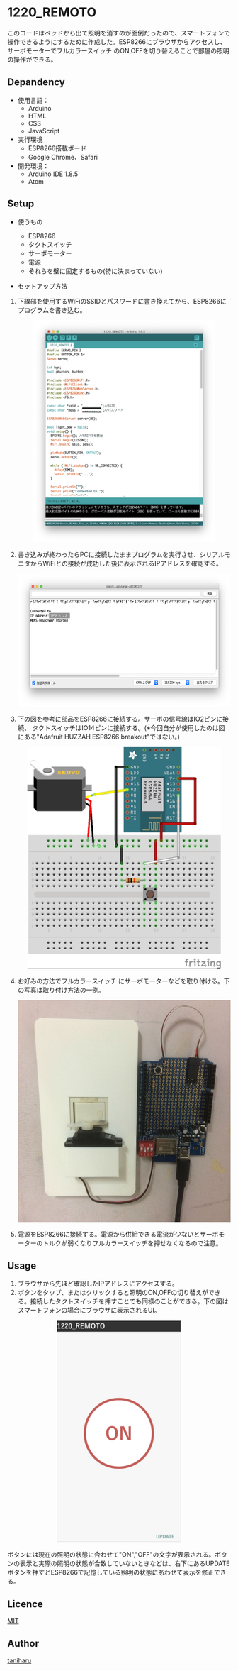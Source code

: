 1220_REMOTO
====
このコードはベッドから出て照明を消すのが面倒だったので、スマートフォンで操作できるようにするために作成した。ESP8266にブラウザからアクセスし、サーボモーターでフルカラースイッチ のON,OFFを切り替えることで部屋の照明の操作ができる。

## Depandency
- 使用言語：
    - Arduino
    - HTML
    - CSS
    - JavaScript
- 実行環境
    - ESP8266搭載ボード
    - Google Chrome、Safari
- 開発環境：
    - Arduino IDE 1.8.5
    - Atom

## Setup
- 使うもの
    - ESP8266
    - タクトスイッチ
    - サーボモーター
    - 電源
    - それらを壁に固定するもの(特に決まっていない)

- セットアップ方法
1. 下線部を使用するWiFiのSSIDとパスワードに書き換えてから、ESP8266にプログラムを書き込む。
    <div align="center"><img src="https://github.com/Haruya-Taniguchi/1220_REMOTE/blob/images/images/figure1.jpg?raw=true" alt="figure1"  height="500px"></div>
    
2. 書き込みが終わったらPCに接続したままプログラムを実行させ、シリアルモニタからWiFiとの接続が成功した後に表示されるIPアドレスを確認する。
    <div align="center"><img src="https://github.com/Haruya-Taniguchi/1220_REMOTE/blob/images/images/figure2.jpg?raw=true" alt="figure2" height="300px"></div>
    
3. 下の図を参考に部品をESP8266に接続する。サーボの信号線はIO2ピンに接続、 タクトスイッチはIO14ピンに接続する。(※今回自分が使用したのは図にある"Adafruit HUZZAH ESP8266 breakout"ではない。)
   <div align="center"> <img src="https://github.com/Haruya-Taniguchi/1220_REMOTE/blob/images/images/figure3.jpg?raw=true" alt="figure3" height="500px"></div>
    
4. お好みの方法でフルカラースイッチ にサーボモーターなどを取り付ける。下の写真は取り付け方法の一例。
    <div align="center"><img src="https://github.com/Haruya-Taniguchi/1220_REMOTE/blob/images/images/figure4.jpg?raw=true" alt="figure4" height="500px"></div>
    
5. 電源をESP8266に接続する。電源から供給できる電流が少ないとサーボモーターのトルクが弱くなりフルカラースイッチを押せなくなるので注意。
    
## Usage
1. ブラウザから先ほど確認したIPアドレスにアクセスする。
2. ボタンをタップ、またはクリックすると照明のON,OFFの切り替えができる。接続したタクトスイッチを押すことでも同様のことができる。下の図はスマートフォンの場合にブラウザに表示されるUI。
<div align="center"><img src="https://github.com/Haruya-Taniguchi/1220_REMOTE/blob/images/images/figure5.jpg?raw=true" alt="figure5" height="500px"></div>

ボタンには現在の照明の状態に合わせて"ON","OFF"の文字が表示される。ボタンの表示と実際の照明の状態が合致していないときなどは、右下にあるUPDATEボタンを押すとESP8266で記憶している照明の状態にあわせて表示を修正できる。

## Licence
[MIT](https://github.com/tcnksm/tool/blob/master/LICENCE)

## Author

[taniharu](https://github.com/Haruya-Taniguchi)
